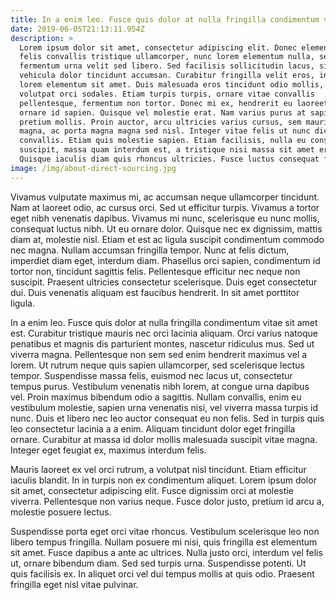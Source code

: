 ```yaml
---
title: In a enim leo. Fusce quis dolor at nulla fringilla condimentum vi
date: 2019-06-05T21:13:11.954Z
description: >
  Lorem ipsum dolor sit amet, consectetur adipiscing elit. Donec elementum,
  felis convallis tristique ullamcorper, nunc lorem elementum nulla, sed
  fermentum urna velit sed libero. Sed facilisis sollicitudin lacus, sit amet
  vehicula dolor tincidunt accumsan. Curabitur fringilla velit eros, in mollis
  lorem elementum sit amet. Duis malesuada eros tincidunt odio mollis, non
  volutpat orci sodales. Etiam turpis turpis, ornare vitae convallis
  pellentesque, fermentum non tortor. Donec mi ex, hendrerit eu laoreet non,
  ornare id sapien. Quisque vel molestie erat. Nam varius purus at sapien
  pretium mollis. Proin auctor, arcu ultricies varius cursus, sem mauris feugiat
  magna, ac porta magna magna sed nisl. Integer vitae felis ut nunc dictum
  convallis. Etiam quis molestie sapien. Etiam facilisis, nulla eu consequat
  suscipit, massa quam interdum est, a tristique nisi massa sit amet eros.
  Quisque iaculis diam quis rhoncus ultricies. Fusce luctus consequat fringilla.
image: /img/about-direct-sourcing.jpg
---
```



Vivamus vulputate maximus mi, ac accumsan neque ullamcorper tincidunt. Nam at laoreet odio, ac cursus orci. Sed ut efficitur turpis. Vivamus a tortor eget nibh venenatis dapibus. Vivamus mi nunc, scelerisque eu nunc mollis, consequat luctus nibh. Ut eu ornare dolor. Quisque nec ex dignissim, mattis diam at, molestie nisl. Etiam et est ac ligula suscipit condimentum commodo nec magna. Nullam accumsan fringilla tempor. Nunc at felis dictum, imperdiet diam eget, interdum diam. Phasellus orci sapien, condimentum id tortor non, tincidunt sagittis felis. Pellentesque efficitur nec neque non suscipit. Praesent ultricies consectetur scelerisque. Duis eget consectetur dui. Duis venenatis aliquam est faucibus hendrerit. In sit amet porttitor ligula.



In a enim leo. Fusce quis dolor at nulla fringilla condimentum vitae sit amet est. Curabitur tristique mauris nec orci lacinia aliquam. Orci varius natoque penatibus et magnis dis parturient montes, nascetur ridiculus mus. Sed ut viverra magna. Pellentesque non sem sed enim hendrerit maximus vel a lorem. Ut rutrum neque quis sapien ullamcorper, sed scelerisque lectus tempor. Suspendisse massa felis, euismod nec lacus ut, consectetur tempus purus. Vestibulum venenatis nibh lorem, at congue urna dapibus vel. Proin maximus bibendum odio a sagittis. Nullam convallis, enim eu vestibulum molestie, sapien urna venenatis nisi, vel viverra massa turpis id nunc. Duis et libero nec leo auctor consequat eu non felis. Sed in turpis quis leo consectetur lacinia a a enim. Aliquam tincidunt dolor eget fringilla ornare. Curabitur at massa id dolor mollis malesuada suscipit vitae magna. Integer eget feugiat ex, maximus interdum felis.



Mauris laoreet ex vel orci rutrum, a volutpat nisl tincidunt. Etiam efficitur iaculis blandit. In in turpis non ex condimentum aliquet. Lorem ipsum dolor sit amet, consectetur adipiscing elit. Fusce dignissim orci at molestie viverra. Pellentesque non varius neque. Fusce dolor justo, pretium id arcu a, molestie posuere lectus.



Suspendisse porta eget orci vitae rhoncus. Vestibulum scelerisque leo non libero tempus fringilla. Nullam posuere mi nisi, quis fringilla est elementum sit amet. Fusce dapibus a ante ac ultrices. Nulla justo orci, interdum vel felis ut, ornare bibendum diam. Sed sed turpis urna. Suspendisse potenti. Ut quis facilisis ex. In aliquet orci vel dui tempus mollis at quis odio. Praesent fringilla eget nisl vitae pulvinar.

